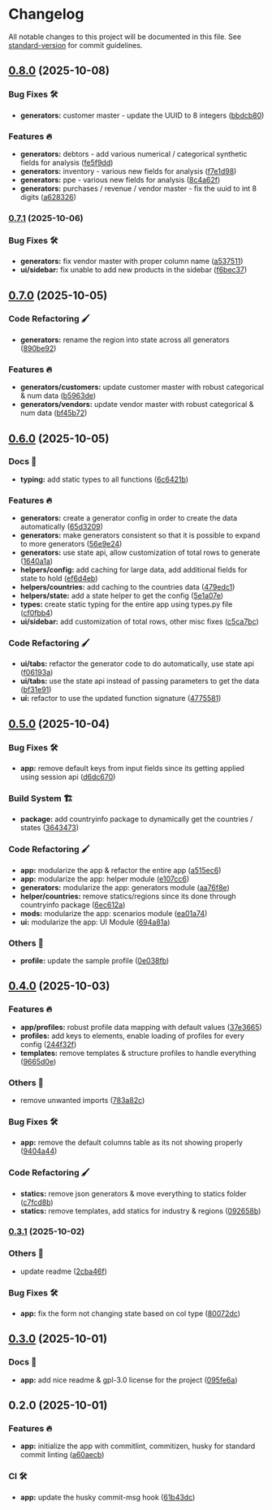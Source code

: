 # Changelog

All notable changes to this project will be documented in this file. See [standard-version](https://github.com/conventional-changelog/standard-version) for commit guidelines.

## [0.8.0](https://github.com/tks18/streamlit-synthetic-data/compare/v0.7.1...v0.8.0) (2025-10-08)


### Bug Fixes 🛠

* **generators:** customer master - update the UUID to 8 integers ([bbdcb80](https://github.com/tks18/streamlit-synthetic-data/commit/bbdcb80707adcae97740c902b34fc3518cc6e381))


### Features 🔥

* **generators:** debtors - add various numerical / categorical synthetic fields for analysis ([fe5f9dd](https://github.com/tks18/streamlit-synthetic-data/commit/fe5f9dd1ef64283d3e205272c9dba8ab1736cf94))
* **generators:** inventory - various new fields for analysis ([f7e1d98](https://github.com/tks18/streamlit-synthetic-data/commit/f7e1d98568a3a4b5c07e89ea04051f119225079c))
* **generators:** ppe - various new fields for analysis ([8c4a62f](https://github.com/tks18/streamlit-synthetic-data/commit/8c4a62f0498556079dc1ee24d87509445d76fe8d))
* **generators:** purchases / revenue / vendor master - fix the uuid to int 8 digits ([a628326](https://github.com/tks18/streamlit-synthetic-data/commit/a628326db00beefccda52470eefeb9a203c1bf32))

### [0.7.1](https://github.com/tks18/streamlit-synthetic-data/compare/v0.7.0...v0.7.1) (2025-10-06)


### Bug Fixes 🛠

* **generators:** fix vendor master with proper column name ([a537511](https://github.com/tks18/streamlit-synthetic-data/commit/a53751183338c99673d821336278b6567c08d764))
* **ui/sidebar:** fix unable to add new products in the sidebar ([f6bec37](https://github.com/tks18/streamlit-synthetic-data/commit/f6bec3781f918bae7cc89f4c10c1376ce40f7286))

## [0.7.0](https://github.com/tks18/streamlit-synthetic-data/compare/v0.6.0...v0.7.0) (2025-10-05)


### Code Refactoring 🖌

* **generators:** rename the region into state across all generators ([890be92](https://github.com/tks18/streamlit-synthetic-data/commit/890be9279609f7cf93b8f17103809bdb537a8a89))


### Features 🔥

* **generators/customers:** update customer master with robust categorical & num data ([b5963de](https://github.com/tks18/streamlit-synthetic-data/commit/b5963dea37dfe65786eb0ce4c3cfb4fde25f669e))
* **generators/vendors:** update vendor master with robust categorical & num data ([bf45b72](https://github.com/tks18/streamlit-synthetic-data/commit/bf45b7218fb61b3ce09f14e23cb5f3a0b7459ab3))

## [0.6.0](https://github.com/tks18/streamlit-synthetic-data/compare/v0.5.0...v0.6.0) (2025-10-05)


### Docs 📃

* **typing:** add static types to all functions ([6c6421b](https://github.com/tks18/streamlit-synthetic-data/commit/6c6421bc58dc3fd94ec6e616caa2f89fe7009018))


### Features 🔥

* **generators:** create a generator config in order to create the data automatically ([65d3209](https://github.com/tks18/streamlit-synthetic-data/commit/65d32095ab6ea76d8ca43162a96191f13d9c5f13))
* **generators:** make generators consistent so that it is possible to expand to more generators ([56e9e24](https://github.com/tks18/streamlit-synthetic-data/commit/56e9e24f0ae2e0e788f5e1d6bfdca7f2bc02c595))
* **generators:** use state api, allow customization of total rows to generate ([1640a1a](https://github.com/tks18/streamlit-synthetic-data/commit/1640a1ab3950bf2344de13675de4d36a75eb97e8))
* **helpers/config:** add caching for large data, add additional fields for state to hold ([ef6d4eb](https://github.com/tks18/streamlit-synthetic-data/commit/ef6d4ebd9e54268ea2eacef86f903c6f56c20247))
* **helpers/countries:** add caching to the countries data ([479edc1](https://github.com/tks18/streamlit-synthetic-data/commit/479edc17f7985b8b94867e9e7485c6a947a0b10e))
* **helpers/state:** add a state helper to get the config ([5e1a07e](https://github.com/tks18/streamlit-synthetic-data/commit/5e1a07e85a62d1f510d405506ab315c3751cc422))
* **types:** create static typing for the entire app using types.py file ([cf0fbb4](https://github.com/tks18/streamlit-synthetic-data/commit/cf0fbb4d7c202623823f0eb4a58344343c8c82c1))
* **ui/sidebar:** add customization of total rows, other misc fixes ([c5ca7bc](https://github.com/tks18/streamlit-synthetic-data/commit/c5ca7bc07d3bc081483a3805da9ab48ae657e2e5))


### Code Refactoring 🖌

* **ui/tabs:** refactor the generator code to do automatically, use state api ([f06193a](https://github.com/tks18/streamlit-synthetic-data/commit/f06193ae06c1f4da871c543604d07ce00b127657))
* **ui/tabs:** use the state api instead of passing parameters to get the data ([bf31e91](https://github.com/tks18/streamlit-synthetic-data/commit/bf31e917e9dbdbba676515d6ad039a13ed4840d7))
* **ui:** refactor to use the updated function signature ([4775581](https://github.com/tks18/streamlit-synthetic-data/commit/477558183072a20c0661e0b862e3741ad67ca80d))

## [0.5.0](https://github.com/tks18/streamlit-synthetic-data/compare/v0.4.0...v0.5.0) (2025-10-04)


### Bug Fixes 🛠

* **app:** remove default keys from input fields since its getting applied using session api ([d6dc670](https://github.com/tks18/streamlit-synthetic-data/commit/d6dc670d1b4bf948a77d59cf30a7adafd43a7f01))


### Build System 🏗

* **package:** add countryinfo package to dynamically get the countries / states ([3643473](https://github.com/tks18/streamlit-synthetic-data/commit/364347371d4dd0b07ee8c3de6e9236b1a79a72aa))


### Code Refactoring 🖌

* **app:** modularize the app & refactor the entire app ([a515ec6](https://github.com/tks18/streamlit-synthetic-data/commit/a515ec6e9a8ffe2689c96c3f1f8a6a38cde7b793))
* **app:** modularize the app: helper module ([e107cc6](https://github.com/tks18/streamlit-synthetic-data/commit/e107cc6c20fbe75f60c02bf50e2bc4186e8cdcc9))
* **generators:** modularize the app: generators module ([aa76f8e](https://github.com/tks18/streamlit-synthetic-data/commit/aa76f8edc948832e1dab30e28a64de43f3b688c4))
* **helper/countries:** remove statics/regions since its done through countryinfo package ([6ec612a](https://github.com/tks18/streamlit-synthetic-data/commit/6ec612a9d5ade2c9885e5b4f756315051fbde783))
* **mods:** modularize the app: scenarios module ([ea01a74](https://github.com/tks18/streamlit-synthetic-data/commit/ea01a74d019e987ad5be8a413c0051ecbb9151c7))
* **ui:** modularize the app: UI Module ([694a81a](https://github.com/tks18/streamlit-synthetic-data/commit/694a81a2cf5d74c36ff75d0feeb5fa8a8734771b))


### Others 🔧

* **profile:** update the sample profile ([0e038fb](https://github.com/tks18/streamlit-synthetic-data/commit/0e038fb7ed8a2c43e2ea2121ec8cb61facbf3102))

## [0.4.0](https://github.com/tks18/streamlit-synthetic-data/compare/v0.3.1...v0.4.0) (2025-10-03)


### Features 🔥

* **app/profiles:** robust profile data mapping with default values ([37e3665](https://github.com/tks18/streamlit-synthetic-data/commit/37e3665e267e4bbb0f1bcfc5d372cdb0fdd0b9f8))
* **profiles:** add keys to elements, enable loading of profiles for every config ([244f32f](https://github.com/tks18/streamlit-synthetic-data/commit/244f32f6aefd7e2ec7956999c04f6f9fb179faf1))
* **templates:** remove templates & structure profiles to handle everything ([9665d0e](https://github.com/tks18/streamlit-synthetic-data/commit/9665d0edbfab40477f879e014db54fcccac53fb9))


### Others 🔧

* remove unwanted imports ([783a82c](https://github.com/tks18/streamlit-synthetic-data/commit/783a82cfe0cf3223b273c970abb1dfc0f2fe1184))


### Bug Fixes 🛠

* **app:** remove the default columns table as its not showing properly ([9404a44](https://github.com/tks18/streamlit-synthetic-data/commit/9404a44bdde3e6d10bba1c9cea5b857259adaee3))


### Code Refactoring 🖌

* **statics:** remove json generators & move everything to statics folder ([c7fcd8b](https://github.com/tks18/streamlit-synthetic-data/commit/c7fcd8b315843e7cf63dc872863c886e32f02dc7))
* **statics:** remove templates, add statics for industry & regions ([092658b](https://github.com/tks18/streamlit-synthetic-data/commit/092658b7cd8950d7b6bb10e571d75d2470a84075))

### [0.3.1](https://github.com/tks18/streamlit-synthetic-data/compare/v0.3.0...v0.3.1) (2025-10-02)


### Others 🔧

* update readme ([2cba46f](https://github.com/tks18/streamlit-synthetic-data/commit/2cba46f16026433aa9790d85252c1f6065aaeef2))


### Bug Fixes 🛠

* **app:** fix the form not changing state based on col type ([80072dc](https://github.com/tks18/streamlit-synthetic-data/commit/80072dca3b3de78e2efd3779c641939ec51e6d04))

## [0.3.0](https://github.com/tks18/streamlit-synthetic-data/compare/v0.2.0...v0.3.0) (2025-10-01)


### Docs 📃

* **app:** add nice readme & gpl-3.0 license for the project ([095fe6a](https://github.com/tks18/streamlit-synthetic-data/commit/095fe6a4f252a261d35ea9298a1da05875dc6836))

## 0.2.0 (2025-10-01)


### Features 🔥

* **app:** initialize the app with commitlint, commitizen, husky for standard commit linting ([a60aecb](https://github.com/tks18/streamlit-synthetic-data/commit/a60aecb72d74b6cdb6d3c2bf40703808f5e9ad86))


### CI 🛠

* **app:** update the husky commit-msg hook ([61b43dc](https://github.com/tks18/streamlit-synthetic-data/commit/61b43dc8d864228fd21be6cde09d8a53a8bb8ff8))
